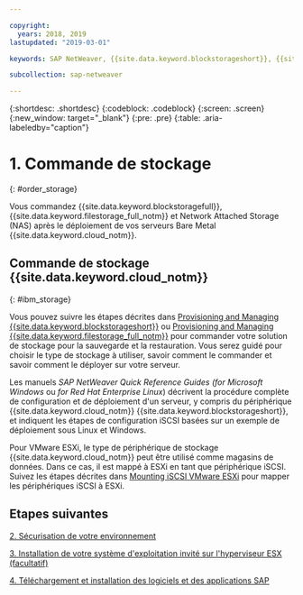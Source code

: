 ```yaml
---

copyright:
  years: 2018, 2019
lastupdated: "2019-03-01"

keywords: SAP NetWeaver, {{site.data.keyword.blockstorageshort}}, {{site.data.keyword.filestorage_full_notm}}, {{site.data.keyword.cloud_notm}}, {{site.data.keyword.baremetal_short}}

subcollection: sap-netweaver

---
```


{:shortdesc: .shortdesc}
{:codeblock: .codeblock}
{:screen: .screen}
{:new_window: target="_blank"}
{:pre: .pre}
{:table: .aria-labeledby="caption"}

# 1. Commande de stockage
{: #order_storage}

Vous commandez {{site.data.keyword.blockstoragefull}}, {{site.data.keyword.filestorage_full_notm}} et Network Attached Storage (NAS) après le déploiement de vos serveurs Bare Metal {{site.data.keyword.cloud_notm}}.

## Commande de stockage {{site.data.keyword.cloud_notm}}
{: #ibm_storage}

Vous pouvez suivre les étapes décrites dans [Provisioning and Managing {{site.data.keyword.blockstorageshort}}](/docs/infrastructure/BlockStorage?topic=BlockStorage-getting-started#getting-started) ou [Provisioning and Managing {{site.data.keyword.filestorage_full_notm}}](/docs/infrastructure/FileStorage?topic=FileStorage-orderingConsole#orderingConsole) pour commander votre solution de stockage pour la sauvegarde et la restauration. Vous serez guidé pour choisir le type de stockage à utiliser, savoir comment le commander et savoir comment le déployer sur votre serveur.

Les manuels *SAP NetWeaver Quick Reference Guides (for Microsoft Windows* ou *for Red Hat Enterprise Linux*) décrivent la procédure complète de configuration et de déploiement d'un serveur, y compris du périphérique {{site.data.keyword.cloud_notm}} {{site.data.keyword.blockstorageshort}}, et indiquent les étapes de configuration iSCSI basées sur un exemple de déploiement sous Linux et Windows.

Pour VMware ESXi, le type de périphérique de stockage {{site.data.keyword.cloud_notm}} peut être utilisé comme magasins de données. Dans ce cas, il est mappé à ESXi en tant que périphérique iSCSI. Suivez les étapes décrites dans [Mounting iSCSI VMware ESXi](/docs/infrastructure/vmware?topic=VMware-mount-iscsi-esxi#mount-iscsi-esxi) pour mapper les périphériques iSCSI à ESXi.

## Etapes suivantes

  [2. Sécurisation de votre environnement](/docs/infrastructure/sap-netweaver?topic=sap-netweaver-secure_environment#secure_environment)

  [3. Installation de votre système d'exploitation invité sur l'hyperviseur ESX (facultatif)](/docs/infrastructure/sap-netweaver?topic=sap-netweaver-install_guest_os#install_guest_os)

  [4. Téléchargement et installation des logiciels et des applications SAP](/docs/infrastructure/sap-netweaver?topic=sap-netweaver-install_sap#install_sap)
